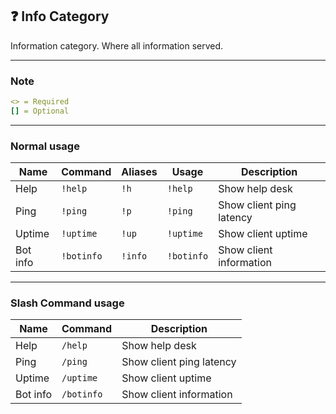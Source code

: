 ## ❓ Info Category

Information category. Where all information served.

---

### Note

```yml
<> = Required
[] = Optional
```

---

### Normal usage

| Name     | Command    | Aliases | Usage      | Description              |
| -------- | ---------- | ------- | ---------- | ------------------------ |
| Help     | `!help`    | `!h`    | `!help`    | Show help desk           |
| Ping     | `!ping`    | `!p`    | `!ping`    | Show client ping latency |
| Uptime   | `!uptime`  | `!up`   | `!uptime`  | Show client uptime       |
| Bot info | `!botinfo` | `!info` | `!botinfo` | Show client information  |

---

### Slash Command usage

| Name     | Command    | Description              |
| -------- | ---------- | ------------------------ |
| Help     | `/help`    | Show help desk           |
| Ping     | `/ping`    | Show client ping latency |
| Uptime   | `/uptime`  | Show client uptime       |
| Bot info | `/botinfo` | Show client information  |
